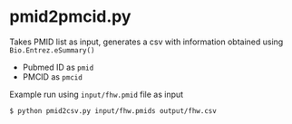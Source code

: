 # pmid2pmcid.py 

Takes PMID list as input, generates a csv with information obtained using
`Bio.Entrez.eSummary()`

* Pubmed ID as `pmid`
* PMCID as `pmcid`

Example run using `input/fhw.pmid` file as input

```bash
$ python pmid2csv.py input/fhw.pmids output/fhw.csv
```

